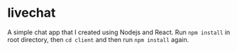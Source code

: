 # livechat
 A simple chat app that I created using Nodejs and React. Run `npm install` in root directory, then `cd client` and then run `npm install` again.
